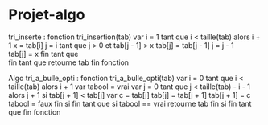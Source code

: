 # Projet-algo

tri_inserte :
fonction tri_insertion(tab)
var i = 1
       tant que i < taille(tab) alors i + 1
            x = tab[i]
            j = i
            tant que j > 0 et tab[j - 1] > x
                     tab[j] = tab[j - 1]
                     j = j - 1         
            tab[j] = x
            fin tant que   
        fin tant que
        retourne tab 
fin fonction


Algo tri_a_bulle_opti :
fonction tri_a_bulle_opti(tab)
var i = 0
    tant que i < taille(tab) alors i + 1
        var tabool = vrai
        var j = 0
        tant que j < taille(tab) - i - 1 alors j + 1
            si tab[j + 1] < tab[j]
                var c = tab[j]
                tab[j] = tab[j + 1]
                tab[j + 1] = c
                tabool = faux
            fin si
        fin tant que
    si tabool == vrai
        retourne tab
    fin si
    fin tant que
fin fonction
